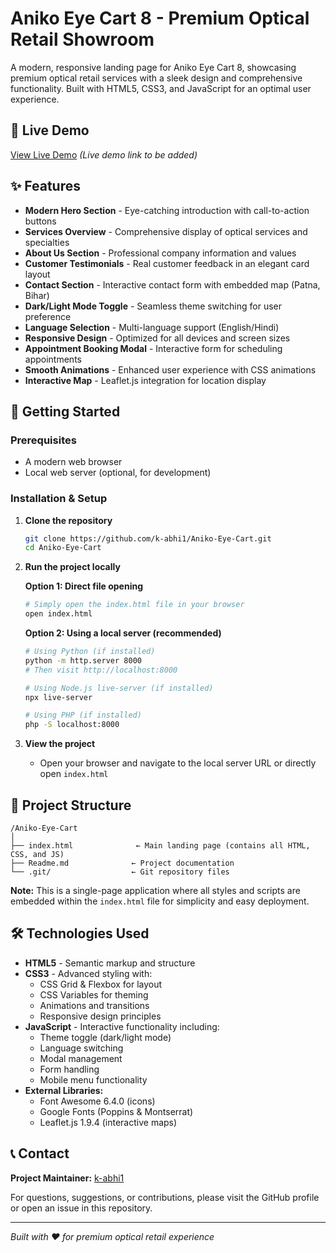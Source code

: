 # Aniko Eye Cart 8 - Premium Optical Retail Showroom

A modern, responsive landing page for Aniko Eye Cart 8, showcasing premium optical retail services with a sleek design and comprehensive functionality. Built with HTML5, CSS3, and JavaScript for an optimal user experience.

## 🌟 Live Demo

[View Live Demo](https://your-demo-link-here.com) *(Live demo link to be added)*

## ✨ Features

- **Modern Hero Section** - Eye-catching introduction with call-to-action buttons
- **Services Overview** - Comprehensive display of optical services and specialties
- **About Us Section** - Professional company information and values
- **Customer Testimonials** - Real customer feedback in an elegant card layout
- **Contact Section** - Interactive contact form with embedded map (Patna, Bihar)
- **Dark/Light Mode Toggle** - Seamless theme switching for user preference
- **Language Selection** - Multi-language support (English/Hindi)
- **Responsive Design** - Optimized for all devices and screen sizes
- **Appointment Booking Modal** - Interactive form for scheduling appointments
- **Smooth Animations** - Enhanced user experience with CSS animations
- **Interactive Map** - Leaflet.js integration for location display

## 🚀 Getting Started

### Prerequisites
- A modern web browser
- Local web server (optional, for development)

### Installation & Setup

1. **Clone the repository**
   ```bash
   git clone https://github.com/k-abhi1/Aniko-Eye-Cart.git
   cd Aniko-Eye-Cart
   ```

2. **Run the project locally**
   
   **Option 1: Direct file opening**
   ```bash
   # Simply open the index.html file in your browser
   open index.html
   ```
   
   **Option 2: Using a local server (recommended)**
   ```bash
   # Using Python (if installed)
   python -m http.server 8000
   # Then visit http://localhost:8000
   
   # Using Node.js live-server (if installed)
   npx live-server
   
   # Using PHP (if installed)
   php -S localhost:8000
   ```

3. **View the project**
   - Open your browser and navigate to the local server URL or directly open `index.html`

## 📁 Project Structure

```
/Aniko-Eye-Cart
│
├── index.html              ← Main landing page (contains all HTML, CSS, and JS)
├── Readme.md              ← Project documentation
└── .git/                  ← Git repository files
```

**Note:** This is a single-page application where all styles and scripts are embedded within the `index.html` file for simplicity and easy deployment.

## 🛠️ Technologies Used

- **HTML5** - Semantic markup and structure
- **CSS3** - Advanced styling with:
  - CSS Grid & Flexbox for layout
  - CSS Variables for theming
  - Animations and transitions
  - Responsive design principles
- **JavaScript** - Interactive functionality including:
  - Theme toggle (dark/light mode)
  - Language switching
  - Modal management
  - Form handling
  - Mobile menu functionality
- **External Libraries:**
  - Font Awesome 6.4.0 (icons)
  - Google Fonts (Poppins & Montserrat)
  - Leaflet.js 1.9.4 (interactive maps)

## 📞 Contact

**Project Maintainer:** [k-abhi1](https://github.com/k-abhi1)

For questions, suggestions, or contributions, please visit the GitHub profile or open an issue in this repository.

---

*Built with ❤️ for premium optical retail experience*
